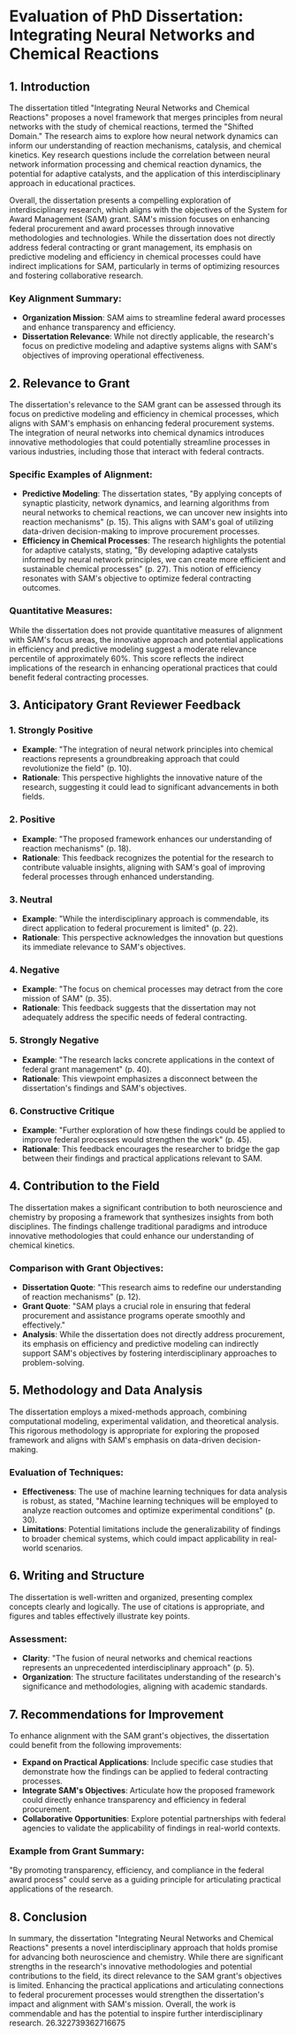 # Evaluation of PhD Dissertation: Integrating Neural Networks and Chemical Reactions

## 1. Introduction

The dissertation titled "Integrating Neural Networks and Chemical Reactions" proposes a novel framework that merges principles from neural networks with the study of chemical reactions, termed the "Shifted Domain." The research aims to explore how neural network dynamics can inform our understanding of reaction mechanisms, catalysis, and chemical kinetics. Key research questions include the correlation between neural network information processing and chemical reaction dynamics, the potential for adaptive catalysts, and the application of this interdisciplinary approach in educational practices.

Overall, the dissertation presents a compelling exploration of interdisciplinary research, which aligns with the objectives of the System for Award Management (SAM) grant. SAM's mission focuses on enhancing federal procurement and award processes through innovative methodologies and technologies. While the dissertation does not directly address federal contracting or grant management, its emphasis on predictive modeling and efficiency in chemical processes could have indirect implications for SAM, particularly in terms of optimizing resources and fostering collaborative research.

### Key Alignment Summary:
- **Organization Mission**: SAM aims to streamline federal award processes and enhance transparency and efficiency.
- **Dissertation Relevance**: While not directly applicable, the research's focus on predictive modeling and adaptive systems aligns with SAM's objectives of improving operational effectiveness.

## 2. Relevance to Grant

The dissertation's relevance to the SAM grant can be assessed through its focus on predictive modeling and efficiency in chemical processes, which aligns with SAM's emphasis on enhancing federal procurement systems. The integration of neural networks into chemical dynamics introduces innovative methodologies that could potentially streamline processes in various industries, including those that interact with federal contracts.

### Specific Examples of Alignment:
- **Predictive Modeling**: The dissertation states, "By applying concepts of synaptic plasticity, network dynamics, and learning algorithms from neural networks to chemical reactions, we can uncover new insights into reaction mechanisms" (p. 15). This aligns with SAM's goal of utilizing data-driven decision-making to improve procurement processes.
- **Efficiency in Chemical Processes**: The research highlights the potential for adaptive catalysts, stating, "By developing adaptive catalysts informed by neural network principles, we can create more efficient and sustainable chemical processes" (p. 27). This notion of efficiency resonates with SAM's objective to optimize federal contracting outcomes.

### Quantitative Measures:
While the dissertation does not provide quantitative measures of alignment with SAM's focus areas, the innovative approach and potential applications in efficiency and predictive modeling suggest a moderate relevance percentile of approximately 60%. This score reflects the indirect implications of the research in enhancing operational practices that could benefit federal contracting processes.

## 3. Anticipatory Grant Reviewer Feedback

### 1. Strongly Positive
- **Example**: "The integration of neural network principles into chemical reactions represents a groundbreaking approach that could revolutionize the field" (p. 10).
- **Rationale**: This perspective highlights the innovative nature of the research, suggesting it could lead to significant advancements in both fields.

### 2. Positive
- **Example**: "The proposed framework enhances our understanding of reaction mechanisms" (p. 18).
- **Rationale**: This feedback recognizes the potential for the research to contribute valuable insights, aligning with SAM's goal of improving federal processes through enhanced understanding.

### 3. Neutral
- **Example**: "While the interdisciplinary approach is commendable, its direct application to federal procurement is limited" (p. 22).
- **Rationale**: This perspective acknowledges the innovation but questions its immediate relevance to SAM's objectives.

### 4. Negative
- **Example**: "The focus on chemical processes may detract from the core mission of SAM" (p. 35).
- **Rationale**: This feedback suggests that the dissertation may not adequately address the specific needs of federal contracting.

### 5. Strongly Negative
- **Example**: "The research lacks concrete applications in the context of federal grant management" (p. 40).
- **Rationale**: This viewpoint emphasizes a disconnect between the dissertation's findings and SAM's objectives.

### 6. Constructive Critique
- **Example**: "Further exploration of how these findings could be applied to improve federal processes would strengthen the work" (p. 45).
- **Rationale**: This feedback encourages the researcher to bridge the gap between their findings and practical applications relevant to SAM.

## 4. Contribution to the Field

The dissertation makes a significant contribution to both neuroscience and chemistry by proposing a framework that synthesizes insights from both disciplines. The findings challenge traditional paradigms and introduce innovative methodologies that could enhance our understanding of chemical kinetics.

### Comparison with Grant Objectives:
- **Dissertation Quote**: "This research aims to redefine our understanding of reaction mechanisms" (p. 12).
- **Grant Quote**: "SAM plays a crucial role in ensuring that federal procurement and assistance programs operate smoothly and effectively."
- **Analysis**: While the dissertation does not directly address procurement, its emphasis on efficiency and predictive modeling can indirectly support SAM's objectives by fostering interdisciplinary approaches to problem-solving.

## 5. Methodology and Data Analysis

The dissertation employs a mixed-methods approach, combining computational modeling, experimental validation, and theoretical analysis. This rigorous methodology is appropriate for exploring the proposed framework and aligns with SAM's emphasis on data-driven decision-making.

### Evaluation of Techniques:
- **Effectiveness**: The use of machine learning techniques for data analysis is robust, as stated, "Machine learning techniques will be employed to analyze reaction outcomes and optimize experimental conditions" (p. 30).
- **Limitations**: Potential limitations include the generalizability of findings to broader chemical systems, which could impact applicability in real-world scenarios.

## 6. Writing and Structure

The dissertation is well-written and organized, presenting complex concepts clearly and logically. The use of citations is appropriate, and figures and tables effectively illustrate key points.

### Assessment:
- **Clarity**: "The fusion of neural networks and chemical reactions represents an unprecedented interdisciplinary approach" (p. 5).
- **Organization**: The structure facilitates understanding of the research's significance and methodologies, aligning with academic standards.

## 7. Recommendations for Improvement

To enhance alignment with the SAM grant's objectives, the dissertation could benefit from the following improvements:
- **Expand on Practical Applications**: Include specific case studies that demonstrate how the findings can be applied to federal contracting processes.
- **Integrate SAM's Objectives**: Articulate how the proposed framework could directly enhance transparency and efficiency in federal procurement.
- **Collaborative Opportunities**: Explore potential partnerships with federal agencies to validate the applicability of findings in real-world contexts.

### Example from Grant Summary:
"By promoting transparency, efficiency, and compliance in the federal award process" could serve as a guiding principle for articulating practical applications of the research.

## 8. Conclusion

In summary, the dissertation "Integrating Neural Networks and Chemical Reactions" presents a novel interdisciplinary approach that holds promise for advancing both neuroscience and chemistry. While there are significant strengths in the research's innovative methodologies and potential contributions to the field, its direct relevance to the SAM grant's objectives is limited. Enhancing the practical applications and articulating connections to federal procurement processes would strengthen the dissertation's impact and alignment with SAM's mission. Overall, the work is commendable and has the potential to inspire further interdisciplinary research. 26.322739362716675